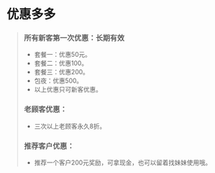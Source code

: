 # 优惠多多

> ### 所有新客第一次优惠：长期有效
> 
> * 套餐一：优惠50元。
> * 套餐二：优惠100。
> * 套餐三：优惠200。
> * 包夜：优惠500。
> * 以上优惠只可新客优惠。
>
> ### 老顾客优惠：
> 
> * 三次以上老顾客永久8折。
>
> ### 推荐客户优惠：
> 
> * 推荐一个客户200元奖励，可拿现金，也可以留着找妹妹使用哦。
